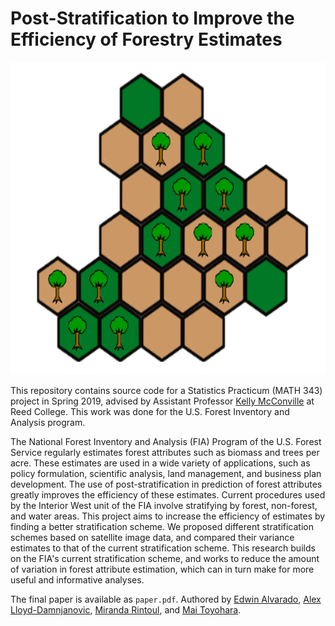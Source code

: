 # Post-Stratification to Improve the Efficiency of Forestry Estimates

<p align="center">
  <img width="600" height="500" src="src/forest.png">
</p>

This repository contains source code for a Statistics Practicum (MATH 343) project in Spring 2019, advised by Assistant Professor [Kelly McConville](https://github.com/mcconvil) at Reed College.  This work was done for the U.S. Forest Inventory and Analysis program. 

The National Forest Inventory and Analysis (FIA) Program of the U.S. Forest Service regularly estimates forest attributes such as biomass and trees per acre. These estimates are used in a wide variety of applications, such as policy formulation, scientific analysis, land management, and business plan development. The use of post-stratification in prediction of forest attributes greatly improves the efficiency of these estimates. Current procedures used by the Interior West unit of the FIA involve stratifying by forest, non-forest, and water areas. This project aims to increase the efficiency of estimates by finding a better stratification scheme. We proposed different stratification schemes based on satellite image data, and compared their variance estimates to that of the current stratification scheme. This research builds on the FIA's current stratification scheme, and works to reduce the amount of variation in forest attribute estimation, which can in turn make for more useful and informative analyses.

The final paper is available as `paper.pdf`. Authored by [Edwin Alvarado](https://github.com/ealvarado570), [Alex Lloyd-Damnjanovic](https://github.com/alexlloyddamnjanovic), [Miranda Rintoul](https://github.com/MirandaRintoul), and [Mai Toyohara](https://github.com/mtoyohara).
